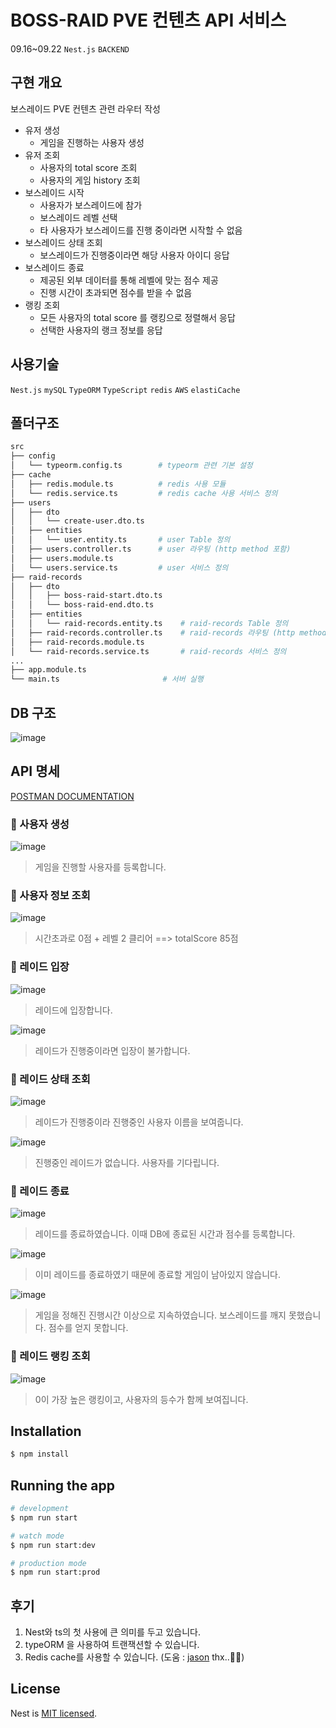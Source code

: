 # BOSS-RAID PVE 컨텐츠 API 서비스
09.16~09.22 `Nest.js` `BACKEND`

## 구현 개요
보스레이드 PVE 컨텐츠 관련 라우터 작성
* 유저 생성
  * 게임을 진행하는 사용자 생성
* 유저 조회
  * 사용자의 total score 조회
  * 사용자의 게임 history 조회
* 보스레이드 시작
  * 사용자가 보스레이드에 참가
  * 보스레이드 레벨 선택
  * 타 사용자가 보스레이드를 진행 중이라면 시작할 수 없음
* 보스레이드 상태 조회
  * 보스레이드가 진행중이라면 해당 사용자 아이디 응답
* 보스레이드 종료
  * 제공된 외부 데이터를 통해 레벨에 맞는 점수 제공
  * 진행 시간이 초과되면 점수를 받을 수 없음
* 랭킹 조회
  * 모든 사용자의 total score 를 랭킹으로 정렬해서 응답
  * 선택한 사용자의 랭크 정보를 응답

## 사용기술
`Nest.js` `mySQL` `TypeORM` `TypeScript` `redis` `AWS` `elastiCache`
## 폴더구조
```bash
src
├── config 
│   └── typeorm.config.ts        # typeorm 관련 기본 설정
├── cache
│   ├── redis.module.ts          # redis 사용 모듈
│   └── redis.service.ts         # redis cache 사용 서비스 정의
├── users   
│   ├── dto
│   │   └── create-user.dto.ts
│   ├── entities            
│   │   └── user.entity.ts       # user Table 정의
│   ├── users.controller.ts      # user 라우팅 (http method 포함) 
│   ├── users.module.ts          
│   └── users.service.ts         # user 서비스 정의
├── raid-records
│   ├── dto
│   │   ├── boss-raid-start.dto.ts
│   │   └── boss-raid-end.dto.ts
│   ├── entities
│   │   └── raid-records.entity.ts    # raid-records Table 정의
│   ├── raid-records.controller.ts    # raid-records 라우팅 (http method 포함)
│   ├── raid-records.module.ts
│   └── raid-records.service.ts       # raid-records 서비스 정의
...
├── app.module.ts
└── main.ts                       # 서버 실행
``` 
## DB 구조
![image](https://user-images.githubusercontent.com/50348197/191812076-bba11a3a-d8d4-4756-acd2-eb106d8a4c2b.png)

## API 명세
[POSTMAN DOCUMENTATION](https://documenter.getpostman.com/view/19606295/2s7ZE8o3KM)

### 🚀 사용자 생성
  
![image](https://user-images.githubusercontent.com/50348197/191807962-ed8dace5-13bc-4cdd-9f6b-3afa213c2173.png)
> 게임을 진행할 사용자를 등록합니다.
  
### 🚀 사용자 정보 조회
  
![image](https://user-images.githubusercontent.com/50348197/191809539-33c48c63-4219-43b1-9769-a9597a8bb5d7.png)
> 시간초과로 0점 + 레벨 2 클리어 ==> totalScore 85점

### 🚀 레이드 입장
  
![image](https://user-images.githubusercontent.com/50348197/191808055-f505f9bb-9f65-4f37-b0b9-807671f6f2ca.png)
> 레이드에 입장합니다.

![image](https://user-images.githubusercontent.com/50348197/191808542-13ea1475-ab94-453d-95e1-879fab6ad61d.png)
> 레이드가 진행중이라면 입장이 불가합니다.
  
### 🚀 레이드 상태 조회
  
![image](https://user-images.githubusercontent.com/50348197/191808621-cd18a2b1-51d3-445d-b526-13ad017f77ae.png)
> 레이드가 진행중이라 진행중인 사용자 이름을 보여줍니다.
  
![image](https://user-images.githubusercontent.com/50348197/191809006-2c7551af-44bc-4684-af26-bcf11444662b.png)
> 진행중인 레이드가 없습니다. 사용자를 기다립니다.
  
### 🚀 레이드 종료
  
![image](https://user-images.githubusercontent.com/50348197/191808875-9992edd6-5007-4fb8-bf6f-5bb246ae4986.png)
> 레이드를 종료하였습니다. 이때 DB에 종료된 시간과 점수를 등록합니다.
  
![image](https://user-images.githubusercontent.com/50348197/191808951-94be01dc-bca0-4a44-8580-960a3986b4a3.png)
> 이미 레이드를 종료하였기 때문에 종료할 게임이 남아있지 않습니다.
  
![image](https://user-images.githubusercontent.com/50348197/191810915-3e9ec976-cf51-455f-8741-22e87cef47d2.png)
> 게임을 정해진 진행시간 이상으로 지속하였습니다. 보스레이드를 깨지 못했습니다. 점수를 얻지 못합니다.
  
### 🚀 레이드 랭킹 조회
  
![image](https://user-images.githubusercontent.com/50348197/191810002-f231203a-275b-40e1-8243-9d57a413e665.png)
> 0이 가장 높은 랭킹이고, 사용자의 등수가 함께 보여집니다.


## Installation

```bash
$ npm install
```

## Running the app

```bash
# development
$ npm run start

# watch mode
$ npm run start:dev

# production mode
$ npm run start:prod
```


## 후기
1. Nest와 ts의 첫 사용에 큰 의미를 두고 있습니다.
2. typeORM 을 사용하여 트랜잭션할 수 있습니다.
3. Redis cache를 사용할 수 있습니다. (도움 : [jason](https://github.com/jimyungkoh) thx..🙂🙏)
 


## License

  Nest is [MIT licensed](https://github.com/nestjs/nest/blob/master/LICENSE).
